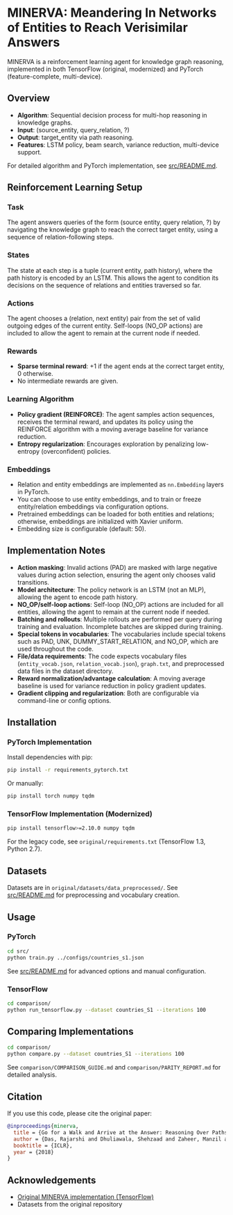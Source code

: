 # MINERVA: Meandering In Networks of Entities to Reach Verisimilar Answers

MINERVA is a reinforcement learning agent for knowledge graph reasoning, implemented in both TensorFlow (original, modernized) and PyTorch (feature-complete, multi-device).

## Overview

- **Algorithm**: Sequential decision process for multi-hop reasoning in knowledge graphs.
- **Input**: (source_entity, query_relation, ?)
- **Output**: target_entity via path reasoning.
- **Features**: LSTM policy, beam search, variance reduction, multi-device support.

For detailed algorithm and PyTorch implementation, see [src/README.md](src/README.md).

## Reinforcement Learning Setup

### Task
The agent answers queries of the form (source entity, query relation, ?) by navigating the knowledge graph to reach the correct target entity, using a sequence of relation-following steps.

### States
The state at each step is a tuple (current entity, path history), where the path history is encoded by an LSTM. This allows the agent to condition its decisions on the sequence of relations and entities traversed so far.

### Actions
The agent chooses a (relation, next entity) pair from the set of valid outgoing edges of the current entity. Self-loops (NO_OP actions) are included to allow the agent to remain at the current node if needed.

### Rewards
- **Sparse terminal reward**: +1 if the agent ends at the correct target entity, 0 otherwise.
- No intermediate rewards are given.

### Learning Algorithm
- **Policy gradient (REINFORCE)**: The agent samples action sequences, receives the terminal reward, and updates its policy using the REINFORCE algorithm with a moving average baseline for variance reduction.
- **Entropy regularization**: Encourages exploration by penalizing low-entropy (overconfident) policies.

### Embeddings
- Relation and entity embeddings are implemented as `nn.Embedding` layers in PyTorch.
- You can choose to use entity embeddings, and to train or freeze entity/relation embeddings via configuration options.
- Pretrained embeddings can be loaded for both entities and relations; otherwise, embeddings are initialized with Xavier uniform.
- Embedding size is configurable (default: 50).

## Implementation Notes

- **Action masking**: Invalid actions (PAD) are masked with large negative values during action selection, ensuring the agent only chooses valid transitions.
- **Model architecture**: The policy network is an LSTM (not an MLP), allowing the agent to encode path history.
- **NO_OP/self-loop actions**: Self-loop (NO_OP) actions are included for all entities, allowing the agent to remain at the current node if needed.
- **Batching and rollouts**: Multiple rollouts are performed per query during training and evaluation. Incomplete batches are skipped during training.
- **Special tokens in vocabularies**: The vocabularies include special tokens such as PAD, UNK, DUMMY_START_RELATION, and NO_OP, which are used throughout the code.
- **File/data requirements**: The code expects vocabulary files (`entity_vocab.json`, `relation_vocab.json`), `graph.txt`, and preprocessed data files in the dataset directory.
- **Reward normalization/advantage calculation**: A moving average baseline is used for variance reduction in policy gradient updates.
- **Gradient clipping and regularization**: Both are configurable via command-line or config options.

## Installation

### PyTorch Implementation

Install dependencies with pip:

```bash
pip install -r requirements_pytorch.txt
```

Or manually:

```bash
pip install torch numpy tqdm
```

### TensorFlow Implementation (Modernized)

```bash
pip install tensorflow>=2.10.0 numpy tqdm
```

For the legacy code, see `original/requirements.txt` (TensorFlow 1.3, Python 2.7).

## Datasets

Datasets are in `original/datasets/data_preprocessed/`. See [src/README.md](src/README.md) for preprocessing and vocabulary creation.

## Usage

### PyTorch

```bash
cd src/
python train.py ../configs/countries_s1.json
```

See [src/README.md](src/README.md) for advanced options and manual configuration.

### TensorFlow

```bash
cd comparison/
python run_tensorflow.py --dataset countries_S1 --iterations 100
```

## Comparing Implementations

```bash
cd comparison/
python compare.py --dataset countries_S1 --iterations 100
```

See `comparison/COMPARISON_GUIDE.md` and `comparison/PARITY_REPORT.md` for detailed analysis.

## Citation

If you use this code, please cite the original paper:

```bibtex
@inproceedings{minerva,
  title = {Go for a Walk and Arrive at the Answer: Reasoning Over Paths in Knowledge Bases using Reinforcement Learning},
  author = {Das, Rajarshi and Dhuliawala, Shehzaad and Zaheer, Manzil and Vilnis, Luke and Durugkar, Ishan and Krishnamurthy, Akshay and Smola, Alex and McCallum, Andrew},
  booktitle = {ICLR},
  year = {2018}
}
```

## Acknowledgements

- [Original MINERVA implementation (TensorFlow)](https://github.com/shehzaadzd/MINERVA)
- Datasets from the original repository